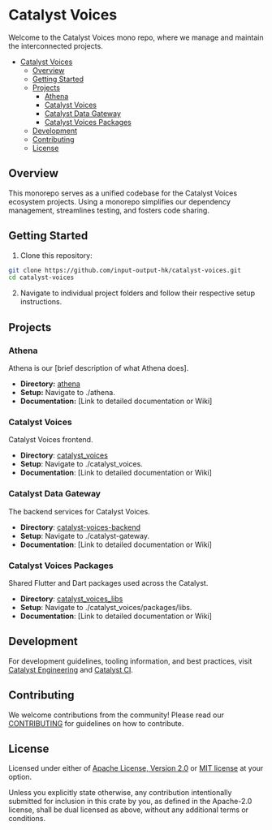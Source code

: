 # Catalyst Voices

<!-- markdownlint-disable MD029 -->

Welcome to the Catalyst Voices mono repo, where we manage and maintain the interconnected projects.

* [Catalyst Voices](#catalyst-voices)
  * [Overview](#overview)
  * [Getting Started](#getting-started)
  * [Projects](#projects)
    * [Athena](#athena)
    * [Catalyst Voices](#catalyst-voices-1)
    * [Catalyst Data Gateway](#catalyst-data-gateway)
    * [Catalyst Voices Packages](#catalyst-voices-packages)
  * [Development](#development)
  * [Contributing](#contributing)
  * [License](#license)

## Overview

This monorepo serves as a unified codebase for the Catalyst Voices ecosystem projects.
Using a monorepo simplifies our dependency management, streamlines testing, and fosters code
sharing.

## Getting Started

1. Clone this repository:

```sh
git clone https://github.com/input-output-hk/catalyst-voices.git
cd catalyst-voices
```

2. Navigate to individual project folders and follow their respective setup instructions.

## Projects

### Athena

Athena is our [brief description of what Athena does].

* **Directory:** [athena](https://github.com/input-output-hk/catalyst-voices/tree/main/athena)
* **Setup:** Navigate to ./athena.
* **Documentation:** [Link to detailed documentation or Wiki]

### Catalyst Voices

Catalyst Voices frontend.

* **Directory**:
[catalyst_voices](https://github.com/input-output-hk/catalyst-voices/tree/main/catalyst_voices)
* **Setup**: Navigate to ./catalyst_voices.
* **Documentation**: [Link to detailed documentation or Wiki]

### Catalyst Data Gateway

The backend services for Catalyst Voices.

* **Directory**:
[catalyst-voices-backend](https://github.com/input-output-hk/catalyst-voices/tree/main/catalyst-gateway)
* **Setup**: Navigate to ./catalyst-gateway.
* **Documentation**: [Link to detailed documentation or Wiki]

### Catalyst Voices Packages

Shared Flutter and Dart packages used across the Catalyst.

* **Directory**:
[catalyst_voices_libs](https://github.com/input-output-hk/catalyst-voices/tree/main/catalyst_voices/packages/libs)
* **Setup**: Navigate to ./catalyst_voices/packages/libs.
* **Documentation**: [Link to detailed documentation or Wiki]

## Development

For development guidelines, tooling information, and best practices,
visit [Catalyst Engineering](https://github.com/input-output-hk/catalyst-engineering)
and [Catalyst CI](https://input-output-hk.github.io/catalyst-ci/).

## Contributing

We welcome contributions from the community!
Please read our [CONTRIBUTING](CONTRIBUTING.md) for guidelines on how to contribute.

## License

Licensed under either of [Apache License, Version 2.0](LICENSE-APACHE) or [MIT license](LICENSE-MIT)
at your option.

Unless you explicitly state otherwise, any contribution intentionally submitted
for inclusion in this crate by you, as defined in the Apache-2.0 license, shall
be dual licensed as above, without any additional terms or conditions.
